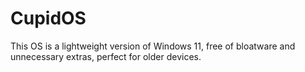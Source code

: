 # CupidOS
This OS is a lightweight version of Windows 11, free of bloatware and unnecessary extras, perfect for older devices. 
